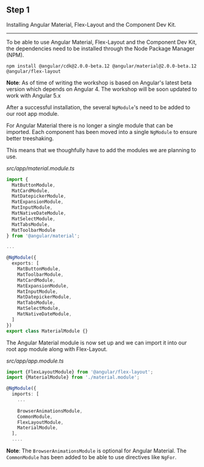 ## Step 1
Installing Angular Material, Flex-Layout and the Component Dev Kit.

---

To be able to use Angular Material, Flex-Layout and the Component Dev Kit, the dependencies need to be
installed through the Node Package Manager (NPM).

```
npm install @angular/cdk@2.0.0-beta.12 @angular/material@2.0.0-beta.12 @angular/flex-layout
```

**Note**: As of time of writing the workshop is based on Angular's latest beta version which depends on Angular 4. 
The workshop will be soon updated to work with Angular 5.x

After a successful installation, the several `NgModule`'s need to be added to our root app module.

For Angular Material there is no longer a single module that can be imported. Each component has been
moved into a single `NgModule` to ensure better treeshaking. 

This means that we thoughfully have to add the modules we are planning to use.

_src/app/material.module.ts_
```ts
import {
  MatButtonModule,
  MatCardModule,
  MatDatepickerModule,
  MatExpansionModule,
  MatInputModule,
  MatNativeDateModule,
  MatSelectModule,
  MatTabsModule,
  MatToolbarModule
} from '@angular/material';

...

@NgModule({
  exports: [
    MatButtonModule,
    MatToolbarModule,
    MatCardModule,
    MatExpansionModule,
    MatInputModule,
    MatDatepickerModule,
    MatTabsModule,
    MatSelectModule,
    MatNativeDateModule,
  ]
})
export class MaterialModule {}
```

The Angular Material module is now set up and we can import it into our root app module along with Flex-Layout.


_src/app/app.module.ts_
```ts
import {FlexLayoutModule} from '@angular/flex-layout';
import {MaterialModule} from './material.module';

@NgModule({
  imports: [
    ...
    
    BrowserAnimationsModule,
    CommonModule,
    FlexLayoutModule,
    MaterialModule,
  ],
  ....
```

**Note**: The `BrowserAnimationsModule` is optional for Angular Material. The `CommonModule` has been added to be able to
use directives like `NgFor`.

